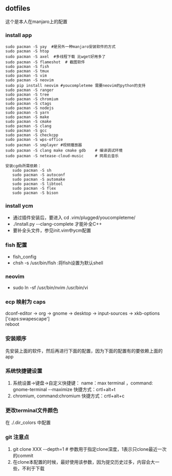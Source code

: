 ## dotfiles
这个是本人在manjaro上的配置

### install app
```vim
sudo pacman -S yay  #是另外一种manjaro安装软件的方式
sudo pacman -S htop
sudo pacman -S axel  #多线程下载 比wget好用多了
sudo pacman -S flameshot  # 截图软件
sudo pacman -S fish
sudo pacman -S tmux
sudo pacman -S vim
sudo pacman -S neovim
sudo pip install neovim #youcompleteme 需要neovim的python的支持
sudo pacman -S ranger
sudo pacman -S tree
sudo pacman -S chromium
sudo pacman -S ctags
sudo pacman -S nodejs
sudo pacman -S yarn
sudo pacman -S make
sudo pacman -S cmake
sudo pacman -S clang
sudo pacman -S gcc
sudo pacman -S checkcpp
sudo pacman -S wps-office
sudo pacman -S smplayer #视频播放器
sudo pacman -S clang make cmake gdb    # 编译调试环境
sudo pacman -S netease-cloud-music     # 网易云音乐

安装cgdb所需依赖：
   sudo pacman -S sh
   sudo pacman -S autoconf
   sudo pacman -S automake
   sudo pacman -S libtool
   sudo pacman -S flex
   sudo pacman -S bison
```

###  install ycm

- 通过插件安装后，要进入 cd .vim/plugged/youcompleteme/ 
- ./install.py --clang-complete 才能补全C++
- 要补全头文件，参见init.vim中ycm配置


### fish 配置

- fish_config
- chsh -s /usr/bin/fish  :将fish设置为默认shell

### neovim

- sudo ln -sf /usr/bin/nvim /usr/bin/vi

### ecp 映射为 caps
dconf-editor -> org -> gnome -> desktop -> input-sources -> xkb-options  
['caps:swapescape']  
reboot  

### 安装顺序

先安装上面的软件，然后再进行下面的配置，因为下面的配置有的要依赖上面的app

### 系统快捷键设置

1. 系统设置->键盘->自定义快捷键： name：max terminal ，command: gnome-terminal --maximize   快捷方式：crtl+alt+t
2. chromium, command:chromium   快捷方式：crtl+alt+c

### 更改terminal文件颜色

在 ./.dir_colors 中配置

### git 注意点

1. git clone XXX --depth=1    # 参数用于指定clone深度，1表示只clone最近一次的commit
2. 在clone本配置的时候，最好使用该参数，因为提交历史过多，内容会大一些，不利于下载
